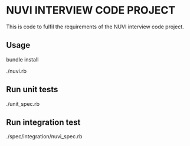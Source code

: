 # NUVI INTERVIEW CODE PROJECT

This is code to fulfil the requirements of the NUVI interview code project.

## Usage

   bundle install

   ./nuvi.rb

## Run unit tests
  
  ./unit_spec.rb 

## Run integration test
  
  ./spec/integration/nuvi_spec.rb
